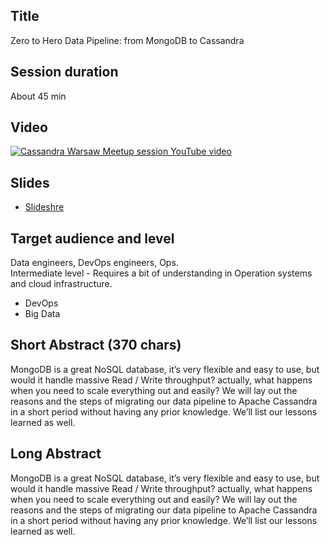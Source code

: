 ## Title

Zero to Hero Data Pipeline: from MongoDB to Cassandra

## Session duration

About 45 min

## Video

[![Cassandra Warsaw Meetup session YouTube video](http://img.youtube.com/vi/ta9WyFvCe1c/0.jpg)](http://www.youtube.com/watch?v=ta9WyFvCe1c)

## Slides

- [Slideshre](https://www.slideshare.net/demibenari/zero-to-hero-data-pipeline-from-mongodb-to-cassandra) 

## Target audience and level

Data engineers, DevOps engineers, Ops.  
Intermediate level - Requires a bit of understanding in Operation systems and cloud infrastructure.

- DevOps
- Big Data 

## Short Abstract (370 chars)

MongoDB is a great NoSQL database, it’s very flexible and easy to use,
but would it handle massive Read / Write throughput? actually, what happens when you need to scale everything out and easily?
We will lay out the reasons and the steps of migrating our data pipeline to Apache Cassandra in a short period without having any prior knowledge.
We’ll list our lessons learned as well.

## Long Abstract

MongoDB is a great NoSQL database, it’s very flexible and easy to use,
but would it handle massive Read / Write throughput? actually, what happens when you need to scale everything out and easily?
We will lay out the reasons and the steps of migrating our data pipeline to Apache Cassandra in a short period without having any prior knowledge.
We’ll list our lessons learned as well.




